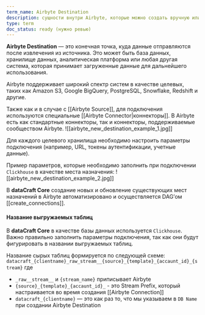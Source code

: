 ```yaml
---
term_name: Airbyte Destination
description: сущности внутри Airbyte, которые можно создать вручную или по API
type: term
doc_status: ready (нужно ревью)
---
```


**Airbyte Destination** — это конечная точка, куда данные отправляются после извлечения из источника. Это может быть база данных, хранилище данных, аналитическая платформа или любая другая система, которая принимает загруженные данные для дальнейшего использования.

Airbyte поддерживает широкий спектр систем в качестве целевых, таких как Amazon S3, Google BigQuery, PostgreSQL, Snowflake, Redshift и другие.

Также как и в случае с [[Airbyte Source]], для подключения используются специальные [[Airbyte Connector|коннекторы]]. В Airbyte есть как стандартные коннекторы, так и коннекторы, поддерживаемые сообществом Airbyte. 
![[airbyte_new_destination_example_1.jpg]]

Для каждого целевого хранилища необходимо настроить параметры подключения (например, URL, токены аутентификации, учетные данные).

Пример параметров, которые необходимо заполнить при подключении `Clickhouse` в качестве места назначения:
![[airbyte_new_destination_example_2.jpg]]


В **dataCraft Core** создание новых и обновление существующих мест назначений в Airbyte автоматизировано и осуществляется DAG’ом [[create_connections]].

#### Название выгружаемых таблиц 

В **dataCraft Core** в качестве базы данных используется `Clickhouse`. Важно правильно заполнить параметры подключения, так как они будут фигурировать в названии выгружаемых таблиц. 

Название сырых таблиц формируется по следующей схеме:
	`datacraft_{clientname}_raw_stream__{source}_{template}_{accaunt_id}_{stream}`
где 
- `_raw__stream__` и `{stream_name}` приписывает Airbyte   
- `{source}_{template}_{accaunt_id}_` - это Stream Prefix, который настраивается во время создания [[Airbyte Connection]]
- `datacraft_{clientname}` — это как раз то, что мы указываем в `DB Name` при создании Airbyte Destination



